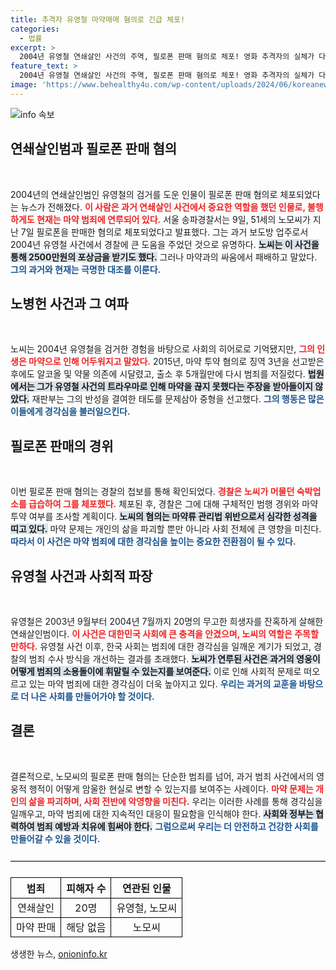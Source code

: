 ```yaml
---
title: 추격자 유영철 마약매매 혐의로 긴급 체포!
categories:
  - 법률
excerpt: >
  2004년 유영철 연쇄살인 사건의 주역, 필로폰 판매 혐의로 체포! 영화 추격자의 실체가 다시 드러난 가운데, 그가 마약에 빠진 이유는 무엇일까? 경찰의 급습으로 시작된 충격적 이야기, 클릭해서 확인하세요!
feature_text: >
  2004년 유영철 연쇄살인 사건의 주역, 필로폰 판매 혐의로 체포! 영화 추격자의 실체가 다시 드러난 가운데, 그가 마약에 빠진 이유는 무엇일까? 경찰의 급습으로 시작된 충격적 이야기, 클릭해서 확인하세요!
image: 'https://www.behealthy4u.com/wp-content/uploads/2024/06/koreanews.jpg'
---
```


<p><img src="https://www.behealthy4u.com/wp-content/uploads/2024/06/koreanews.jpg" alt="info 속보" /></p>

<h2 data-ke-size="size26">연쇄살인범과 필로폰 판매 혐의</h2>

<p data-ke-size="size16">&nbsp;</p>

<p>2004년의 연쇄살인범인 유영철의 검거를 도운 인물이 필로폰 판매 혐의로 체포되었다는 뉴스가 전해졌다. <b><span style="color: #ee2323;">이 사람은 과거 연쇄살인 사건에서 중요한 역할을 했던 인물로, 불행하게도 현재는 마약 범죄에 연루되어 있다.</span></b> 서울 송파경찰서는 9일, 51세의 노모씨가 지난 7일 필로폰을 판매한 혐의로 체포되었다고 발표했다. 그는 과거 보도방 업주로서 2004년 유영철 사건에서 경찰에 큰 도움을 주었던 것으로 유명하다. <b><span style="background-color: #21538527;">노씨는 이 사건을 통해 2500만원의 포상금을 받기도 했다.</span></b> 그러나 마약과의 싸움에서 패배하고 말았다. <b><span style="color: #1a5490;">그의 과거와 현재는 극명한 대조를 이룬다.</span></b></p>

<h2 data-ke-size="size26">노병헌 사건과 그 여파</h2>

<p data-ke-size="size16">&nbsp;</p>

<p>노씨는 2004년 유영철을 검거한 경험을 바탕으로 사회의 히어로로 기억됐지만, <b><span style="color: #ee2323;">그의 인생은 마약으로 인해 어두워지고 말았다.</span></b> 2015년, 마약 투약 혐의로 징역 3년을 선고받은 후에도 알코올 및 약물 의존에 시달렸고, 출소 후 5개월만에 다시 범죄를 저질렀다. <b><span style="background-color: #21538527;">법원에서는 그가 유영철 사건의 트라우마로 인해 마약을 끊지 못했다는 주장을 받아들이지 않았다.</span></b> 재판부는 그의 반성을 결여한 태도를 문제삼아 중형을 선고했다. <b><span style="color: #1a5490;">그의 행동은 많은 이들에게 경각심을 불러일으킨다.</span></b></p>

<h2 data-ke-size="size26">필로폰 판매의 경위</h2>

<p data-ke-size="size16">&nbsp;</p>

<p>이번 필로폰 판매 혐의는 경찰의 첩보를 통해 확인되었다. <b><span style="color: #ee2323;">경찰은 노씨가 머물던 숙박업소를 급습하여 그를 체포했다.</span></b> 체포된 후, 경찰은 그에 대해 구체적인 범행 경위와 마약 투약 여부를 조사할 계획이다. <b><span style="background-color: #21538527;">노씨의 혐의는 마약류 관리법 위반으로서 심각한 성격을 띠고 있다.</span></b> 마약 문제는 개인의 삶을 파괴할 뿐만 아니라 사회 전체에 큰 영향을 미친다. <b><span style="color: #1a5490;">따라서 이 사건은 마약 범죄에 대한 경각심을 높이는 중요한 전환점이 될 수 있다.</span></b></p>

<h2 data-ke-size="size26">유영철 사건과 사회적 파장</h2>

<p data-ke-size="size16">&nbsp;</p>

<p>유영철은 2003년 9월부터 2004년 7월까지 20명의 무고한 희생자를 잔혹하게 살해한 연쇄살인범이다. <b><span style="color: #ee2323;">이 사건은 대한민국 사회에 큰 충격을 안겼으며, 노씨의 역할은 주목할 만하다.</span></b> 유영철 사건 이후, 한국 사회는 범죄에 대한 경각심을 일깨운 계기가 되었고, 경찰의 범죄 수사 방식을 개선하는 결과를 초래했다. <b><span style="background-color: #21538527;">노씨가 연루된 사건은 과거의 영웅이 어떻게 범죄의 소용돌이에 휘말릴 수 있는지를 보여준다.</span></b> 이로 인해 사회적 문제로 떠오르고 있는 마약 범죄에 대한 경각심이 더욱 높아지고 있다. <b><span style="color: #1a5490;">우리는 과거의 교훈을 바탕으로 더 나은 사회를 만들어가야 할 것이다.</span></b></p>

<h2 data-ke-size="size26">결론</h2>

<p data-ke-size="size16">&nbsp;</p>

<p>결론적으로, 노모씨의 필로폰 판매 혐의는 단순한 범죄를 넘어, 과거 범죄 사건에서의 영웅적 행적이 어떻게 암울한 현실로 변할 수 있는지를 보여주는 사례이다. <b><span style="color: #ee2323;">마약 문제는 개인의 삶을 파괴하며, 사회 전반에 악영향을 미친다.</span></b> 우리는 이러한 사례를 통해 경각심을 일깨우고, 마약 범죄에 대한 지속적인 대응이 필요함을 인식해야 한다. <b><span style="background-color: #21538527;">사회와 정부는 협력하여 범죄 예방과 치유에 힘써야 한다.</span></b> <b><span style="color: #1a5490;">그럼으로써 우리는 더 안전하고 건강한 사회를 만들어갈 수 있을 것이다.</span></b> </p>

<p data-ke-size="size16"></p>

<hr style="height: 1px; border: none; border-top: 1px solid #ccc; margin: 25px 0;"/>

<table style="width: 100%; border-collapse: collapse;">
    <tr>
        <th style="border: 1px solid black; text-align: center;">범죄</th>
        <th style="border: 1px solid black; text-align: center;">피해자 수</th>
        <th style="border: 1px solid black; text-align: center;">연관된 인물</th>
    </tr>
    <tr>
        <td style="border: 1px solid black; text-align: center;">연쇄살인</td>
        <td style="border: 1px solid black; text-align: center;">20명</td>
        <td style="border: 1px solid black; text-align: center;">유영철, 노모씨</td>
    </tr>
    <tr>
        <td style="border: 1px solid black; text-align: center;">마약 판매</td>
        <td style="border: 1px solid black; text-align: center;">해당 없음</td>
        <td style="border: 1px solid black; text-align: center;">노모씨</td>
    </tr>
</table> 

<p data-ke-size="size16"></p>
생생한 뉴스, <a href="https://onioninfo.kr" rel="dofollow">onioninfo.kr</a>


